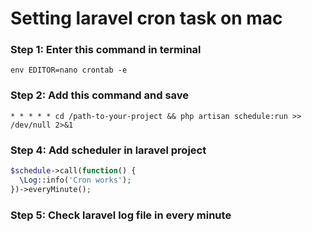 # Setting laravel cron task on mac

### Step 1: Enter this command in terminal

```
env EDITOR=nano crontab -e
```

### Step 2: Add this command and save

```
* * * * * cd /path-to-your-project && php artisan schedule:run >> /dev/null 2>&1
```

### Step 4: Add scheduler in laravel project

```PHP
$schedule->call(function() {
  \Log::info('Cron works');
})->everyMinute();
```

### Step 5: Check laravel log file in every minute
